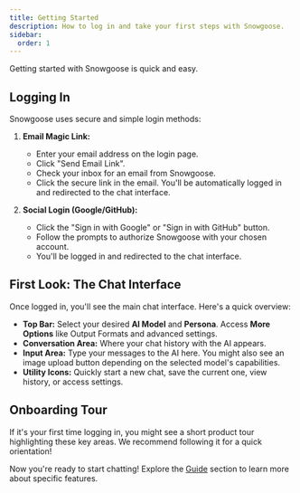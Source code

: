 ```yaml
---
title: Getting Started
description: How to log in and take your first steps with Snowgoose.
sidebar:
  order: 1
---
```


Getting started with Snowgoose is quick and easy.

## Logging In

Snowgoose uses secure and simple login methods:

1.  **Email Magic Link:**

    - Enter your email address on the login page.
    - Click "Send Email Link".
    - Check your inbox for an email from Snowgoose.
    - Click the secure link in the email. You'll be automatically logged in and redirected to the chat interface.

2.  **Social Login (Google/GitHub):**
    - Click the "Sign in with Google" or "Sign in with GitHub" button.
    - Follow the prompts to authorize Snowgoose with your chosen account.
    - You'll be logged in and redirected to the chat interface.

## First Look: The Chat Interface

Once logged in, you'll see the main chat interface. Here's a quick overview:

- **Top Bar:** Select your desired **AI Model** and **Persona**. Access **More Options** like Output Formats and advanced settings.
- **Conversation Area:** Where your chat history with the AI appears.
- **Input Area:** Type your messages to the AI here. You might also see an image upload button depending on the selected model's capabilities.
- **Utility Icons:** Quickly start a new chat, save the current one, view history, or access settings.

## Onboarding Tour

If it's your first time logging in, you might see a short product tour highlighting these key areas. We recommend following it for a quick orientation!

Now you're ready to start chatting! Explore the [Guide](./guide/) section to learn more about specific features.

